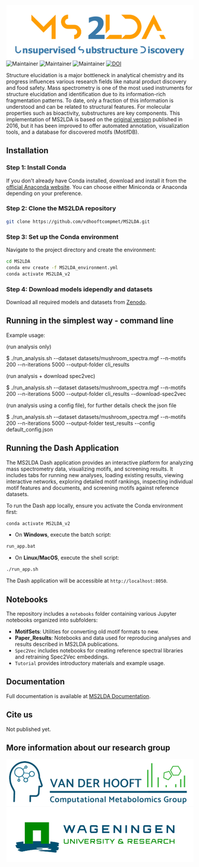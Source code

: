 ![header](App/assets/MS2LDA_LOGO_white.jpg)
![Maintainer](https://img.shields.io/badge/maintainer-Rosina_Torres_Ortega-blue)
![Maintainer](https://img.shields.io/badge/maintainer-Jonas_Dietrich-blue)
![Maintainer](https://img.shields.io/badge/maintainer-Joe_Wandy-blue)
[![DOI](https://zenodo.org/badge/DOI/10.5281/zenodo.12625409.svg)](https://doi.org/10.5281/zenodo.11394248)

Structure elucidation is a major bottleneck in analytical chemistry and its progress influences various research fields like natural product discovery and food safety. Mass spectrometry is one of the most used instruments for structure elucidation and identification due to its information-rich fragmentation patterns. To date, only a fraction of this information is understood and can be related to structural features. For molecular properties such as bioactivity, substructures are key components. This implementation of MS2LDA is based on the [original version](https://www.pnas.org/doi/abs/10.1073/pnas.1608041113) published in 2016, but it has been improved to offer automated annotation, visualization tools, and a database for discovered motifs (MotifDB).

## Installation

### Step 1: Install Conda

If you don't already have Conda installed, download and install it from the [official Anaconda website](https://www.anaconda.com/products/distribution). You can choose either Miniconda or Anaconda depending on your preference.

### Step 2: Clone the MS2LDA repository

```bash
git clone https://github.com/vdhooftcompmet/MS2LDA.git
```

### Step 3: Set up the Conda environment

Navigate to the project directory and create the environment:

```bash
cd MS2LDA
conda env create -f MS2LDA_environment.yml
conda activate MS2LDA_v2
```

### Step 4: Download models idependly and datasets

Download all required models and datasets from [Zenodo](https://zenodo.org/records/15003249).

## Running in the simplest way - command line

Example usage:

(run analysis only)

$ ./run_analysis.sh --dataset datasets/mushroom_spectra.mgf --n-motifs 200 --n-iterations 5000 --output-folder cli_results


(run analysis + download spec2vec)

$ ./run_analysis.sh --dataset datasets/mushroom_spectra.mgf --n-motifs 200 --n-iterations 5000 --output-folder cli_results --download-spec2vec


(run analysis using a config file), for further details check the json file

$ ./run_analysis.sh --dataset datasets/mushroom_spectra.mgf --n-motifs 200 --n-iterations 5000 --output-folder test_results --config default_config.json

## Running the Dash Application

The MS2LDA Dash application provides an interactive platform for analyzing mass spectrometry data, visualizing motifs, and screening results. It includes tabs for running new analyses, loading existing results, viewing interactive networks, exploring detailed motif rankings, inspecting individual motif features and documents, and screening motifs against reference datasets.

To run the Dash app locally, ensure you activate the Conda environment first:

```bash
conda activate MS2LDA_v2
```

- On **Windows**, execute the batch script:

```bash
run_app.bat
```

- On **Linux/MacOS**, execute the shell script:

```bash
./run_app.sh
```

The Dash application will be accessible at `http://localhost:8050`.

## Notebooks

The repository includes a `notebooks` folder containing various Jupyter notebooks organized into subfolders:

- **MotifSets**: Utilities for converting old motif formats to new.
- **Paper_Results**: Notebooks and data used for reproducing analyses and results described in MS2LDA publications.
- `Spec2Vec` includes notebooks for creating reference spectral libraries and retraining Spec2Vec embeddings.
- `Tutorial` provides introductory materials and example usage.

## Documentation

Full documentation is available at [MS2LDA Documentation](https://vdhooftcompmet.github.io/MS2LDA/).

## Cite us

Not published yet.

## More information about our research group

[![GitHub Logo](https://github.com/vdhooftcompmet/group-website/blob/main/website/custom/logo/logo.png?raw=true)](https://vdhooftcompmet.github.io)
[![Github Logo](App/assets/WUR_RGB_standard_2021.png?raw=true)](https://www.wur.nl/en.htm)

